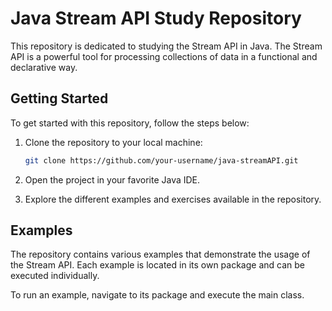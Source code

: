 # Java Stream API Study Repository

This repository is dedicated to studying the Stream API in Java. The Stream API is a powerful tool for processing collections of data in a functional and declarative way.

## Getting Started

To get started with this repository, follow the steps below:

1. Clone the repository to your local machine:

   ```bash
   git clone https://github.com/your-username/java-streamAPI.git
   ```

2. Open the project in your favorite Java IDE.

3. Explore the different examples and exercises available in the repository.

## Examples

The repository contains various examples that demonstrate the usage of the Stream API. Each example is located in its own package and can be executed individually.

To run an example, navigate to its package and execute the main class.
